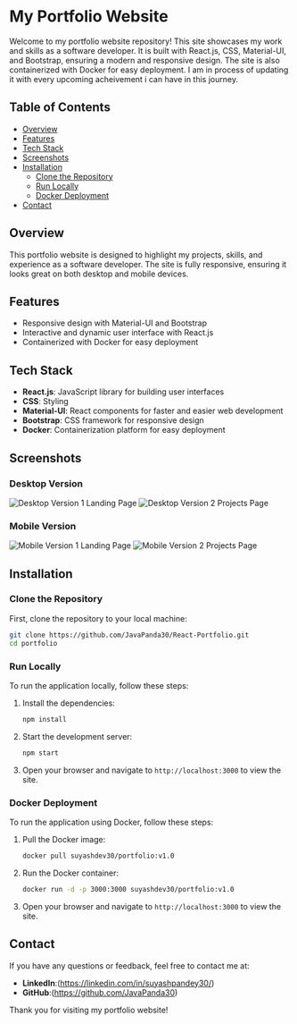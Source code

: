 # My Portfolio Website

Welcome to my portfolio website repository! This site showcases my work and skills as a software developer. It is built with React.js, CSS, Material-UI, and Bootstrap, ensuring a modern and responsive design. The site is also containerized with Docker for easy deployment. I am in process of updating it with every upcoming acheivement i can have in this journey.

## Table of Contents

- [Overview](#overview)
- [Features](#features)
- [Tech Stack](#tech-stack)
- [Screenshots](#screenshots)
- [Installation](#installation)
  - [Clone the Repository](#clone-the-repository)
  - [Run Locally](#run-locally)
  - [Docker Deployment](#docker-deployment)
- [Contact](#contact)

## Overview

This portfolio website is designed to highlight my projects, skills, and experience as a software developer. The site is fully responsive, ensuring it looks great on both desktop and mobile devices.

## Features

- Responsive design with Material-UI and Bootstrap
- Interactive and dynamic user interface with React.js
- Containerized with Docker for easy deployment

## Tech Stack

- **React.js**: JavaScript library for building user interfaces
- **CSS**: Styling
- **Material-UI**: React components for faster and easier web development
- **Bootstrap**: CSS framework for responsive design
- **Docker**: Containerization platform for easy deployment

## Screenshots

### Desktop Version

![Desktop Version 1 Landing Page](https://github.com/user-attachments/assets/0dd6cabd-ceed-45b5-9c7e-96146de20182)
![Desktop Version 2 Projects Page](https://github.com/user-attachments/assets/76869da7-0df6-4a01-b869-593ec113ce0a)

### Mobile Version

![Mobile Version 1 Landing Page](https://github.com/user-attachments/assets/80ee899a-bd06-43f1-b0b4-59f3b7dbd016)
![Mobile Version 2 Projects Page](https://github.com/user-attachments/assets/775052cd-c07c-4cf0-aef8-3c707d5dfcf1)


## Installation

### Clone the Repository

First, clone the repository to your local machine:

```sh
git clone https://github.com/JavaPanda30/React-Portfolio.git
cd portfolio
```

### Run Locally

To run the application locally, follow these steps:

1. Install the dependencies:

    ```sh
    npm install
    ```

2. Start the development server:

    ```sh
    npm start
    ```

3. Open your browser and navigate to `http://localhost:3000` to view the site.

### Docker Deployment

To run the application using Docker, follow these steps:

1. Pull the Docker image:

    ```sh
    docker pull suyashdev30/portfolio:v1.0
    ```

2. Run the Docker container:

    ```sh
    docker run -d -p 3000:3000 suyashdev30/portfolio:v1.0
    ```

3. Open your browser and navigate to `http://localhost:3000` to view the site.

## Contact

If you have any questions or feedback, feel free to contact me at:

- **LinkedIn**:(https://linkedin.com/in/suyashpandey30/)
- **GitHub**:(https://github.com/JavaPanda30)

Thank you for visiting my portfolio website!

